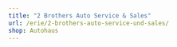 ```yaml
---
title: "2 Brothers Auto Service & Sales"
url: /erie/2-brothers-auto-service-und-sales/
shop: Autohaus
---
```


